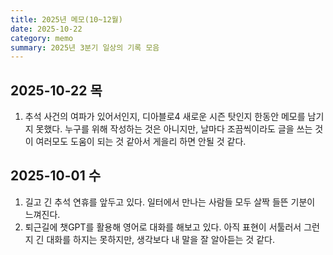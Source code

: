 ```yaml
---
title: 2025년 메모(10~12월)
date: 2025-10-22
category: memo
summary: 2025년 3분기 일상의 기록 모음
---
```


## 2025-10-22 목

1. 추석 사건의 여파가 있어서인지, 디아블로4 새로운 시즌 탓인지 한동안 메모를 남기지 못했다. 누구를 위해 작성하는 것은 아니지만, 날마다 조끔씩이라도 글을 쓰는 것이 여러모도 도움이 되는 것 같아서 게을리 하면 안될 것 같다.

## 2025-10-01 수

1. 길고 긴 추석 연휴를 앞두고 있다. 일터에서 만나는 사람들 모두 살짝 들뜬 기분이 느껴진다.
2. 퇴근길에 챗GPT를 활용해 영어로 대화를 해보고 있다. 아직 표현이 서툴러서 그런지 긴 대화를 하지는 못하지만, 생각보다 내 말을 잘 알아듣는 것 같다.

